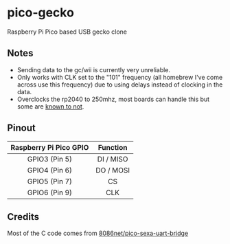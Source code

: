 # pico-gecko
Raspberry Pi Pico based USB gecko clone

Notes
-----
- Sending data to the gc/wii is currently very unreliable.
- Only works with CLK set to the "101" frequency (all homebrew I've come across use this frequency) due to using delays instead of clocking in the data.
- Overclocks the rp2040 to 250mhz, most boards can handle this but some are [known to not](https://github.com/Noltari/pico-uart-bridge/issues/11#issuecomment-2048104347).

Pinout
------
| Raspberry Pi Pico GPIO | Function |
|:----------------------:|:--------:|
| GPIO3 (Pin 5)          | DI / MISO |
| GPIO4 (Pin 6)          | DO / MOSI |
| GPIO5 (Pin 7)          | CS |
| GPIO6 (Pin 9)          | CLK |

Credits
-------
Most of the C code comes from [8086net/pico-sexa-uart-bridge](https://github.com/8086net/pico-sexa-uart-bridge)
